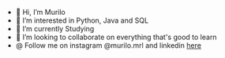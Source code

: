 - 👋 Hi, I’m Murilo
- 👀 I’m interested in Python, Java and SQL
- 🌱 I’m currently Studying
- 💞️ I’m looking to collaborate on everything that's good to learn
- @ Follow me on instagram @murilo.mrl and linkedin <a href="https://www.linkedin.com/in/murilo-josé-de-brito-junior-32403b157/">here</a>


